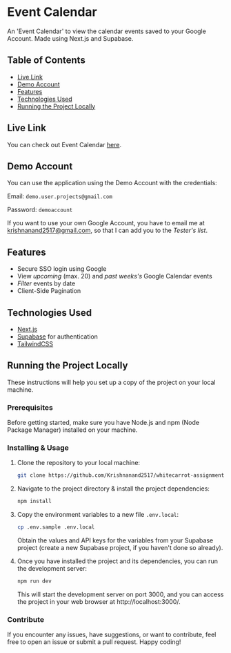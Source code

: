 # Event Calendar

An 'Event Calendar' to view the calendar events saved to your Google Account. Made using Next.js and Supabase.

## Table of Contents

- [Live Link](#live-link)
- [Demo Account](#demo-account)
- [Features](#features)
- [Technologies Used](#technologies-used)
- [Running the Project Locally](#running-the-project-locally)

## Live Link

You can check out Event Calendar [here](https://whitecarrot-assignment-events.vercel.app).

## Demo Account

You can use the application using the Demo Account with the credentials:

Email: `demo.user.projects@gmail.com`

Password: `demoaccount`

If you want to use your own Google Account, you have to email me at [krishnanand2517@gmail.com](mailto:krishnanand2517@gmail.com), so that I can add you to the _Tester's list_.

## Features

- Secure SSO login using Google
- View _upcoming_ (max. 20) and _past weeks's_ Google Calendar events
- _Filter_ events by date
- Client-Side Pagination

## Technologies Used

- [Next.js](https://nextjs.org/)
- [Supabase](https://supabase.com/) for authentication
- [TailwindCSS](https://tailwindcss.com/)

## Running the Project Locally

These instructions will help you set up a copy of the project on your local machine.

### Prerequisites

Before getting started, make sure you have Node.js and npm (Node Package Manager) installed on your machine.

### Installing & Usage

1. Clone the repository to your local machine:

   ```bash
   git clone https://github.com/Krishnanand2517/whitecarrot-assignment
   ```

1. Navigate to the project directory & install the project dependencies:

   ```bash
   npm install
   ```

1. Copy the environment variables to a new file `.env.local`:

   ```bash
   cp .env.sample .env.local
   ```

   Obtain the values and API keys for the variables from your Supabase project (create a new Supabase project, if you haven't done so already).

1. Once you have installed the project and its dependencies, you can run the development server:

   ```bash
   npm run dev
   ```

   This will start the development server on port 3000, and you can access the project in your web browser at http://localhost:3000/.

### Contribute

If you encounter any issues, have suggestions, or want to contribute, feel free to open an issue or submit a pull request. Happy coding!
